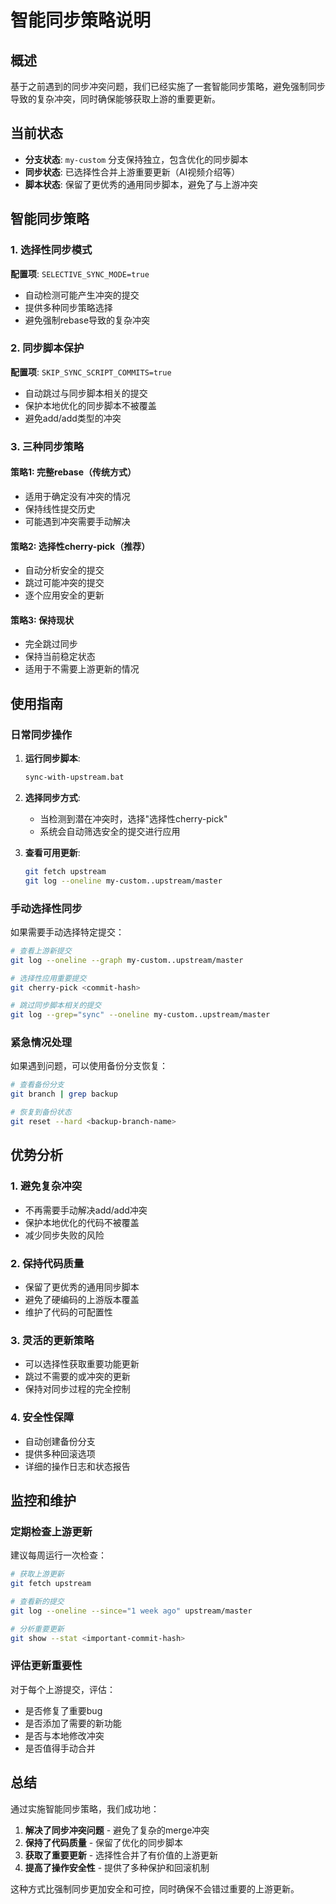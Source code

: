 # 智能同步策略说明

## 概述

基于之前遇到的同步冲突问题，我们已经实施了一套智能同步策略，避免强制同步导致的复杂冲突，同时确保能够获取上游的重要更新。

## 当前状态

- **分支状态**: `my-custom` 分支保持独立，包含优化的同步脚本
- **同步状态**: 已选择性合并上游重要更新（AI视频介绍等）
- **脚本状态**: 保留了更优秀的通用同步脚本，避免了与上游冲突

## 智能同步策略

### 1. 选择性同步模式

**配置项**: `SELECTIVE_SYNC_MODE=true`

- 自动检测可能产生冲突的提交
- 提供多种同步策略选择
- 避免强制rebase导致的复杂冲突

### 2. 同步脚本保护

**配置项**: `SKIP_SYNC_SCRIPT_COMMITS=true`

- 自动跳过与同步脚本相关的提交
- 保护本地优化的同步脚本不被覆盖
- 避免add/add类型的冲突

### 3. 三种同步策略

#### 策略1: 完整rebase（传统方式）
- 适用于确定没有冲突的情况
- 保持线性提交历史
- 可能遇到冲突需要手动解决

#### 策略2: 选择性cherry-pick（推荐）
- 自动分析安全的提交
- 跳过可能冲突的提交
- 逐个应用安全的更新

#### 策略3: 保持现状
- 完全跳过同步
- 保持当前稳定状态
- 适用于不需要上游更新的情况

## 使用指南

### 日常同步操作

1. **运行同步脚本**:
   ```bash
   sync-with-upstream.bat
   ```

2. **选择同步方式**:
   - 当检测到潜在冲突时，选择"选择性cherry-pick"
   - 系统会自动筛选安全的提交进行应用

3. **查看可用更新**:
   ```bash
   git fetch upstream
   git log --oneline my-custom..upstream/master
   ```

### 手动选择性同步

如果需要手动选择特定提交：

```bash
# 查看上游新提交
git log --oneline --graph my-custom..upstream/master

# 选择性应用重要提交
git cherry-pick <commit-hash>

# 跳过同步脚本相关的提交
git log --grep="sync" --oneline my-custom..upstream/master
```

### 紧急情况处理

如果遇到问题，可以使用备份分支恢复：

```bash
# 查看备份分支
git branch | grep backup

# 恢复到备份状态
git reset --hard <backup-branch-name>
```

## 优势分析

### 1. 避免复杂冲突
- 不再需要手动解决add/add冲突
- 保护本地优化的代码不被覆盖
- 减少同步失败的风险

### 2. 保持代码质量
- 保留了更优秀的通用同步脚本
- 避免了硬编码的上游版本覆盖
- 维护了代码的可配置性

### 3. 灵活的更新策略
- 可以选择性获取重要功能更新
- 跳过不需要的或冲突的更新
- 保持对同步过程的完全控制

### 4. 安全性保障
- 自动创建备份分支
- 提供多种回滚选项
- 详细的操作日志和状态报告

## 监控和维护

### 定期检查上游更新

建议每周运行一次检查：

```bash
# 获取上游更新
git fetch upstream

# 查看新的提交
git log --oneline --since="1 week ago" upstream/master

# 分析重要更新
git show --stat <important-commit-hash>
```

### 评估更新重要性

对于每个上游提交，评估：
- 是否修复了重要bug
- 是否添加了需要的新功能
- 是否与本地修改冲突
- 是否值得手动合并

## 总结

通过实施智能同步策略，我们成功地：

1. **解决了同步冲突问题** - 避免了复杂的merge冲突
2. **保持了代码质量** - 保留了优化的同步脚本
3. **获取了重要更新** - 选择性合并了有价值的上游更新
4. **提高了操作安全性** - 提供了多种保护和回滚机制

这种方式比强制同步更加安全和可控，同时确保不会错过重要的上游更新。
